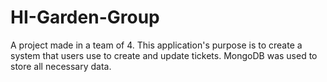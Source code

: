 # HI-Garden-Group

A project made in a team of 4. This application's purpose is to create a system that users use to create and update tickets. MongoDB was used to store all necessary data.
